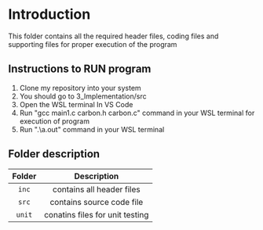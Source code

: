 # Introduction
This folder contains all the required header files, coding files and supporting files for proper execution of the program


## Instructions to RUN program
1. Clone my repository into your system
2. You should go to 3_Implementation/src
3. Open the WSL terminal In VS Code
4. Run "gcc main1.c carbon.h carbon.c" command in your WSL terminal for execution of program
5. Run ".\a.out" command in your WSL terminal


## Folder description
|Folder|Description|
|:--:|:--:|
|`inc`| contains all header files|
|`src`| contains source code file|
|`unit`| conatins files for unit testing|

